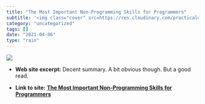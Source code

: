 ```yaml
---
title: "The Most Important Non-Programming Skills for Programmers"
subtitle: '<img class="cover" src=https://res.cloudinary.com/practicaldev/image/fetch/s--M5P8Ig3A--/c_imagga_sc...'
category: "uncategorized"
tags: []
date: "2021-04-06"
type: "rain"
---
```

<img class="cover" src=https://res.cloudinary.com/practicaldev/image/fetch/s--M5P8Ig3A--/c_imagga_scale,f_auto,fl_progressive,h_500,q_auto,w_1000/https://thepracticaldev.s3.amazonaws.com/i/skouyrd0x5qcwn5w28zn.jpg>



* **Web site excerpt:** Decent summary. A bit obvious though. But a good read.

* **Link to site:** **[The Most Important Non-Programming Skills for Programmers](https://dev.to/aspittel/the-most-important-non-programming-skills-for-programmers-iii)**